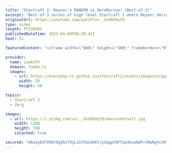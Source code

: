 ```yaml
---
title: "StarCraft 2: Reynor's RANDOM vs HeroMarine! (Best-of-3)"
excerpt: "Best-of-3 series of high level StarCraft 2 where Reynor decides to play Random (Zerg, Terran and Protoss) versus HeroMarine (Terran) in a best-of-3.  Support my work: https://patreon.com/lowkotv Lowko Merch: https://lowko.shop  My YouTube channels: @LowkoTV @MoreLowko @LowkoClips    Twitch livestream:"
originalUrl: https://youtube.com/watch?v=__dsUbb9yYQ
type: video
length: PT21M38S
publishedDateTime: 2023-04-04T09:30:41Z
heat: 51

featuredContent: "<iframe width=\"800\" height=\"500\" frameborder=\"0\" src=\"https://www.youtube.com/embed/__dsUbb9yYQ\" allow=\"accelerometer; autoplay; encrypted-media; gyroscope; picture-in-picture\" allowfullscreen></iframe>"

provider:
  name: LowkoTV
  domain: lowko.tv
  images:
    - url: https://everyday-cc.github.io/starcraft2/assets/images/organizations/lowko.tv-50x50.jpg
      width: 50
      height: 50

topics:
  - StarCraft 2
  - Zerg

images:
  - url: https://i.ytimg.com/vi/__dsUbb9yYQ/maxresdefault.jpg
    width: 1280
    height: 720
    isCached: true

secured: "H6oIy6d7X96t8gIRvTOyLiGYhGSdmKY/yIqqpV5PtSp4bveNdF+tMwRgVctHTs9FxVO1/8jNDxdoeqW+ljEswasLrKPbC5TfKIpmI3yJXH3+/TgCni3BAK7oOMWnVyM6vwcPSNBKKAH0kXbv84pVF8mqCAGTk2ipkbeJurrM5vol3VRgw2JWHZXN4vC0cIhxC4C1CjHV1tRL9shlQf268cTs+S0EWkbf+4nVvyhlL7kIDFkxmZmKrKxn8erxBzdnBLqYvgH7UEC5u8xmcYfvFVV+/9dTC/Pr1IlLHvUI+gOpi4un95T+Rxfmn4Ohrt8qylNHss1Ed+xCOQCfZYSp7FJFMS2ls0nj5HkVNceGnkvizscYaGT9nNl6H2tK0kIHvuiNRkUOWx7HwaV+LMxoN3GpbJTx/TUibOYmJPno/pI=;y2EIMYAQwBlpc49oEGGTng=="
---
```


